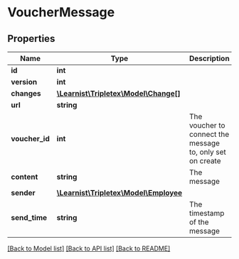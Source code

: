 # VoucherMessage

## Properties
Name | Type | Description | Notes
------------ | ------------- | ------------- | -------------
**id** | **int** |  | [optional] 
**version** | **int** |  | [optional] 
**changes** | [**\Learnist\Tripletex\Model\Change[]**](Change.md) |  | [optional] 
**url** | **string** |  | [optional] 
**voucher_id** | **int** | The voucher to connect the message to, only set on create | [optional] 
**content** | **string** | The message | [optional] 
**sender** | [**\Learnist\Tripletex\Model\Employee**](Employee.md) |  | [optional] 
**send_time** | **string** | The timestamp of the message | [optional] 

[[Back to Model list]](../../README.md#documentation-for-models) [[Back to API list]](../../README.md#documentation-for-api-endpoints) [[Back to README]](../../README.md)

